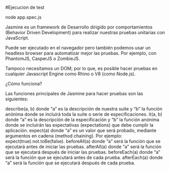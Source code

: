 #Ejecucion de test

node app.spec.js


Jasmine es un framework de Desarrollo dirigido por comportamientos (Behavior Driven Development) para realizar nuestras pruebas unitarias con JavaScript.

Puede ser ejecutado en el navegador pero también podemos usar un headless browser para automatizar mejor las pruebas. Por ejemplo, con PhantomJS, CasperJS o ZombieJS.

Tampoco necesitamos un DOM; por lo que, es posible hacer pruebas en cualquier Javascript Engine como Rhino o V8 (como Node.js).

¿Cómo funciona?

Las funciones principales de Jasmine para hacer pruebas son las siguientes:

describe(a, b) donde “a” es la descripción de nuestra suite y “b” la función anónima donde se incluirá toda la suite o serie de especificaciones.
it(a, b) donde “a” es la descripción de la especificación y “b” la función anónima donde se incluirán las expectativas (expectations) que debe cumplir la aplicación.
expect(a) donde “a” es un valor que será probado, mediante argumentos en cadena (method chaining). Por ejemplo: expect(true).not.toBe(false).
beforeAll(a) donde “a” será la función que se ejecutará antes de iniciar las pruebas.
afterAll(a) donde “a” será la función que se ejecutará después de iniciar las pruebas.
beforeEach(a) donde “a” será la función que se ejecutará antes de cada prueba.
afterEach(a) donde “a” será la función que se ejecutará después de cada prueba.